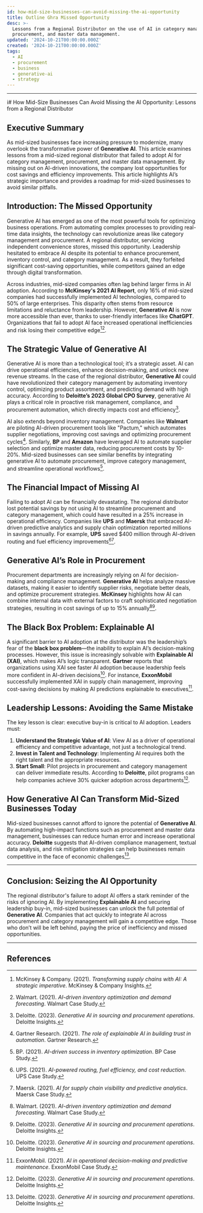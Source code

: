 ```yaml
---
id: how-mid-size-businesses-can-avoid-missing-the-ai-opportunity
title: Outline Ghra Missed Opportunity
desc: >-
  Lessons from a Regional Distributor on the use of AI in category management,
  procurement, and master data management.
updated: '2024-10-21T00:00:00.000Z'
created: '2024-10-21T00:00:00.000Z'
tags:
  - AI
  - procurement
  - business
  - generative-ai
  - strategy
---
```

---
i# How Mid-Size Businesses Can Avoid Missing the AI Opportunity: Lessons from a Regional Distributor

## Executive Summary
As mid-sized businesses face increasing pressure to modernize, many overlook the transformative power of **Generative AI**. This article examines lessons from a mid-sized regional distributor that failed to adopt AI for category management, procurement, and master data management. By missing out on AI-driven innovations, the company lost opportunities for cost savings and efficiency improvements. This article highlights AI’s strategic importance and provides a roadmap for mid-sized businesses to avoid similar pitfalls.

## Introduction: The Missed Opportunity
Generative AI has emerged as one of the most powerful tools for optimizing business operations. From automating complex processes to providing real-time data insights, the technology can revolutionize areas like category management and procurement. A regional distributor, servicing independent convenience stores, missed this opportunity. Leadership hesitated to embrace AI despite its potential to enhance procurement, inventory control, and category management. As a result, they forfeited significant cost-saving opportunities, while competitors gained an edge through digital transformation.

Across industries, mid-sized companies often lag behind larger firms in AI adoption. According to **McKinsey's 2021 AI Report**, only 16% of mid-sized companies had successfully implemented AI technologies, compared to 50% of large enterprises. This disparity often stems from resource limitations and reluctance from leadership. However, **Generative AI** is now more accessible than ever, thanks to user-friendly interfaces like **ChatGPT**. Organizations that fail to adopt AI face increased operational inefficiencies and risk losing their competitive edge[^1][^2].

## The Strategic Value of Generative AI
Generative AI is more than a technological tool; it’s a strategic asset. AI can drive operational efficiencies, enhance decision-making, and unlock new revenue streams. In the case of the regional distributor, **Generative AI** could have revolutionized their category management by automating inventory control, optimizing product assortment, and predicting demand with high accuracy. According to **Deloitte’s 2023 Global CPO Survey**, generative AI plays a critical role in proactive risk management, compliance, and procurement automation, which directly impacts cost and efficiency[^3].

AI also extends beyond inventory management. Companies like **Walmart** are piloting AI-driven procurement tools like "Pactum," which automates supplier negotiations, improving cost savings and optimizing procurement cycles[^4]. Similarly, **BP** and **Amazon** have leveraged AI to automate supplier selection and optimize master data, reducing procurement costs by 10-20%. Mid-sized businesses can see similar benefits by integrating generative AI to automate procurement, improve category management, and streamline operational workflows[^5].

## The Financial Impact of Missing AI
Failing to adopt AI can be financially devastating. The regional distributor lost potential savings by not using AI to streamline procurement and category management, which could have resulted in a 25% increase in operational efficiency. Companies like **UPS** and **Maersk** that embraced AI-driven predictive analytics and supply chain optimization reported millions in savings annually. For example, **UPS** saved $400 million through AI-driven routing and fuel efficiency improvements[^6][^7].

## Generative AI’s Role in Procurement
Procurement departments are increasingly relying on AI for decision-making and compliance management. **Generative AI** helps analyze massive datasets, making it easier to identify supplier risks, negotiate better deals, and optimize procurement strategies. **McKinsey** highlights how AI can combine internal data with external factors to craft sophisticated negotiation strategies, resulting in cost savings of up to 15% annually[^2][^3].

## The Black Box Problem: Explainable AI
A significant barrier to AI adoption at the distributor was the leadership’s fear of the **black box problem**—the inability to explain AI’s decision-making processes. However, this issue is increasingly solvable with **Explainable AI (XAI)**, which makes AI’s logic transparent. **Gartner** reports that organizations using XAI see faster AI adoption because leadership feels more confident in AI-driven decisions[^3]. For instance, **ExxonMobil** successfully implemented XAI in supply chain management, improving cost-saving decisions by making AI predictions explainable to executives[^8].

## Leadership Lessons: Avoiding the Same Mistake
The key lesson is clear: executive buy-in is critical to AI adoption. Leaders must:
1. **Understand the Strategic Value of AI**: View AI as a driver of operational efficiency and competitive advantage, not just a technological trend.
2. **Invest in Talent and Technology**: Implementing AI requires both the right talent and the appropriate resources.
3. **Start Small**: Pilot projects in procurement and category management can deliver immediate results. According to **Deloitte**, pilot programs can help companies achieve 30% quicker adoption across departments[^3].

## How Generative AI Can Transform Mid-Sized Businesses Today
Mid-sized businesses cannot afford to ignore the potential of **Generative AI**. By automating high-impact functions such as procurement and master data management, businesses can reduce human error and increase operational accuracy. **Deloitte** suggests that AI-driven compliance management, textual data analysis, and risk mitigation strategies can help businesses remain competitive in the face of economic challenges[^3].

---

## Conclusion: Seizing the AI Opportunity
The regional distributor's failure to adopt AI offers a stark reminder of the risks of ignoring AI. By implementing **Explainable AI** and securing leadership buy-in, mid-sized businesses can unlock the full potential of **Generative AI**. Companies that act quickly to integrate AI across procurement and category management will gain a competitive edge. Those who don’t will be left behind, paying the price of inefficiency and missed opportunities.

---

## References
[^1]: McKinsey & Company. (2021). *Transforming supply chains with AI: A strategic imperative*. McKinsey & Company Insights.
[^2]: Walmart. (2021). *AI-driven inventory optimization and demand forecasting*. Walmart Case Study.
[^3]: Deloitte. (2023). *Generative AI in sourcing and procurement operations*. Deloitte Insights.
[^4]: Gartner Research. (2021). *The role of explainable AI in building trust in automation*. Gartner Research.
[^5]: BP. (2021). *AI-driven success in inventory optimization*. BP Case Study.
[^6]: UPS. (2021). *AI-powered routing, fuel efficiency, and cost reduction*. UPS Case Study.
[^7]: Maersk. (2021). *AI for supply chain visibility and predictive analytics*. Maersk Case Study.
[^8]: ExxonMobil. (2021). *AI in operational decision-making and predictive maintenance*. ExxonMobil Case Study.

